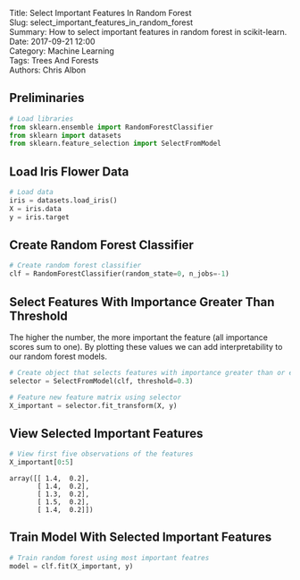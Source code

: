 Title: Select Important Features In Random Forest  
Slug: select_important_features_in_random_forest  
Summary: How to select important features in random forest in scikit-learn.  
Date: 2017-09-21 12:00  
Category: Machine Learning  
Tags: Trees And Forests  
Authors: Chris Albon  

## Preliminaries


```python
# Load libraries
from sklearn.ensemble import RandomForestClassifier
from sklearn import datasets
from sklearn.feature_selection import SelectFromModel
```

## Load Iris Flower Data


```python
# Load data
iris = datasets.load_iris()
X = iris.data
y = iris.target
```

## Create Random Forest Classifier


```python
# Create random forest classifier
clf = RandomForestClassifier(random_state=0, n_jobs=-1)
```

## Select Features With Importance Greater Than Threshold

The higher the number, the more important the feature (all importance scores sum to one). By plotting these values we can add interpretability to our random forest models.


```python
# Create object that selects features with importance greater than or equal to a threshold
selector = SelectFromModel(clf, threshold=0.3)

# Feature new feature matrix using selector
X_important = selector.fit_transform(X, y)
```

## View Selected Important Features


```python
# View first five observations of the features
X_important[0:5]
```




    array([[ 1.4,  0.2],
           [ 1.4,  0.2],
           [ 1.3,  0.2],
           [ 1.5,  0.2],
           [ 1.4,  0.2]])



## Train Model With Selected Important Features


```python
# Train random forest using most important featres
model = clf.fit(X_important, y)
```
